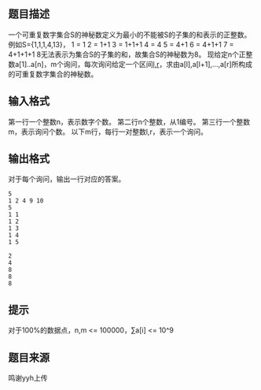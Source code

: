 


## 题目描述
一个可重复数字集合S的神秘数定义为最小的不能被S的子集的和表示的正整数。例如S={1,1,1,4,13}，
1 = 1
2 = 1+1
3 = 1+1+1
4 = 4
5 = 4+1
6 = 4+1+1
7 = 4+1+1+1
8无法表示为集合S的子集的和，故集合S的神秘数为8。
现给定n个正整数a[1]..a[n]，m个询问，每次询问给定一个区间[l,r](l<=r)，求由a[l],a[l+1],…,a[r]所构成的可重复数字集合的神秘数。
## 输入格式
第一行一个整数n，表示数字个数。
第二行n个整数，从1编号。
第三行一个整数m，表示询问个数。
以下m行，每行一对整数l,r，表示一个询问。
## 输出格式
对于每个询问，输出一行对应的答案。

```input1
5
1 2 4 9 10
5
1 1
1 2
1 3
1 4
1 5

```

```output1
2
4
8
8
8
```

## 提示
对于100%的数据点，n,m <= 100000，∑a[i] <= 10^9
## 题目来源
鸣谢yyh上传


